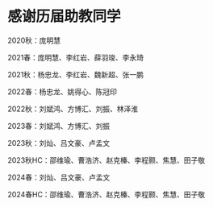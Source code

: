 # 感谢历届助教同学

2020秋：庞明慧

2021春：庞明慧、李红岩、薛羽竣、李永琦

2021秋：杨忠龙、李红岩、魏新超、张一鹏

2022春：杨忠龙、姚得心、陈冠印

2022秋：刘斌鸿、方博汇、刘振、林泽淮

2023春：刘斌鸿、方博汇、刘振

2023秋：刘灿、吕文豪、卢孟文

2023秋HC：邵维瑜、曹浩济、赵克榛、李程颢、焦慧、田子敬

2024春：刘灿、吕文豪、卢孟文

2024春HC：邵维瑜、曹浩济、赵克榛、李程颢、焦慧、田子敬
